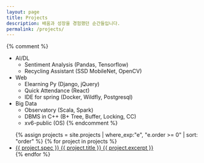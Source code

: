 ```yaml
---
layout: page
title: Projects
description: 배움과 성장을 경험했던 순간들입니다.
permalink: /projects/
---
```


{% comment %}
* AI/DL
  * Sentiment Analysis (Pandas, Tensorflow)
  * Recycling Assistant (SSD MobileNet, OpenCV)
* Web
  * Elearning Py (Django, jQuery)
  * Quick Attendance (React)
  * IDE for spring (Docker, Wildfly, Postgresql)
* Big Data
  * Observatory (Scala, Spark)
  * DBMS in C++ (B+ Tree, Buffer, Locking, CC)
  * xv6-public (OS)
{% endcomment %}

<div class="projects-wrapper">
  <ul>
    {% assign projects = site.projects | where_exp:"e", "e.order >= 0" | sort: "order" %}
    {% for project in projects %}
      <li class="item">
        <a href="{{ project.url }}">
          <span class="spec">{{ project.spec }}</span>
          <span class="title">{{ project.title }}</span>
          <span class="excerpt">{{ project.excerpt }}</span>
        </a>
      </li>
    {% endfor %}
  </ul>
</div>
